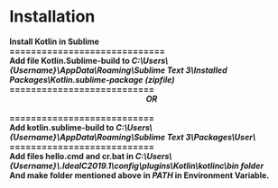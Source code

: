 # Installation<br>
<b>
  Install Kotlin in Sublime<br>
=============================<br>
Add file Kotlin.Sublime-build to <i> C:\Users\{Username}\AppData\Roaming\Sublime Text 3\Installed Packages\Kotlin.sublime-package (zipfile)</i><br>
  ===========================<br>
 <center><i>OR<b></i></b></center><br>
  ===========================<br>
Add kotlin.sublime-build to <i>C:\Users\{Username}\AppData\Roaming\Sublime Text 3\Packages\User\</i><br>
  ===========================<br>
Add files hello.cmd and cr.bat in <i>C:\Users\{Username}\.IdeaIC2019.1\config\plugins\Kotlin\kotlinc\bin folder</i><br>
And make folder mentioned above  in <i>PATH</i> in Environment Variable.</b>
